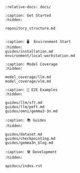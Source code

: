 ```{include} ../README.md
:relative-docs: docs/
```

```{toctree}
:caption: Get Started
:hidden:

repository_structure.md


:caption: 🖥️  Environment Start
:hidden:
guides/installation.md
environment/local-workstation.md
```
<!--
environment/cluster.md
-->

```{toctree}
:caption: Model Coverage
:hidden:

model_coverage/llm.md
model_coverage/vlm.md
```

```{toctree}
:caption: 🚀 E2E Examples
:hidden:

guides/llm/sft.md
guides/llm/peft.md
guides/omni/gemma3-3n.md
```

```{toctree}
:caption: 📚 Guides
:hidden:

guides/dataset.md
guides/checkpointing.md
guides/gemma3n_blog.md
```

```{toctree}
:caption: 🛠️ Development
:hidden:

apidocs/index.rst
```
